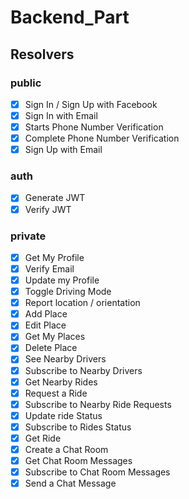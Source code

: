 # Backend_Part

## Resolvers 

### public

- [x] Sign In / Sign Up with Facebook
- [X] Sign In with Email
- [X] Starts Phone Number Verification
- [X] Complete Phone Number Verification
- [X] Sign Up with Email 

### auth 

- [X] Generate JWT
- [X] Verify JWT

### private

- [X] Get My Profile 
- [X] Verify Email
- [X] Update my Profile
- [X] Toggle Driving Mode
- [X] Report location / orientation
- [X] Add Place
- [X] Edit Place
- [X] Get My Places
- [X] Delete Place
- [X] See Nearby Drivers
- [X] Subscribe to Nearby Drivers 
- [X] Get Nearby Rides
- [X] Request a Ride 
- [X] Subscribe to Nearby Ride Requests
- [X] Update ride Status
- [X] Subscribe to Rides Status
- [X] Get Ride
- [X] Create a Chat Room
- [X] Get Chat Room Messages
- [X] Subscribe to Chat Room Messages
- [X] Send a Chat Message